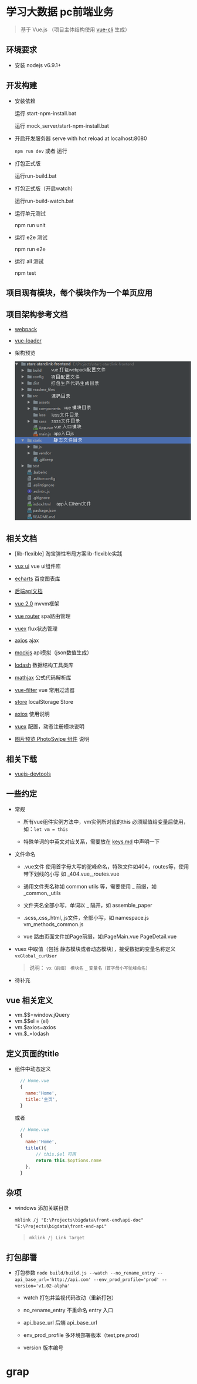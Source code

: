   # 学习大数据 pc前端业务

> 基于 Vue.js （项目主体结构使用 [vue-cli](https://github.com/vuejs/vue-cli) 生成）

## 环境要求

- 安装 nodejs v6.9.1+

## 开发构建

- 安装依赖
  
    运行 start-npm-install.bat
    
    运行 mock_server/start-npm-install.bat

- 开启开发服务器 serve with hot reload at localhost:8080
  
    `npm run dev` 或者 运行 

- 打包正式版
  
    运行run-build.bat
  
- 打包正式版（开启watch）
  
    运行run-build-watch.bat

- 运行单元测试
  
    npm run unit

- 运行 e2e 测试
  
    npm run e2e

- 运行 all 测试
  
    npm test
	  

## 项目现有模块，每个模块作为一个单页应用


  
  

  
## 项目架构参考文档

- [webpack](http://vuejs-templates.github.io/webpack/)

- [vue-loader](http://vuejs.github.io/vue-loader)


- 架构预览

    ![](readme_files/images/structure.png)

## 相关文档
- [lib-flexible] 淘宝弹性布局方案lib-flexible实践

- [vux ui](https://vux.li) vue ui组件库

- [echarts](http://echarts.baidu.com/examples.html) 百度图表库

- [后端api文档](http://gitlab.pre.starclink.com/bigdata/front-end-api) 
  
- [vue 2.0](https://cn.vuejs.org/v2/guide/) mvvm框架

- [vue router](https://router.vuejs.org/zh-cn/) spa路由管理

- [vuex](https://vuex.vuejs.org/zh-cn/) flux状态管理
  
- [axios](https://www.awesomes.cn/repo/mzabriskie/axios) ajax

- [mockjs](https://github.com/nuysoft/Mock/wiki/Syntax-Specification) api模拟（json数值生成）
 
- [lodash](https://lodash.com/docs/) 数据结构工具类库

- [mathjax](https://www.mathjax.org/) 公式代码解析库

- [vue-filter](https://github.com/wy-ei/vue-filter#date) vue 常用过滤器

- [store](https://www.npmjs.com/package/store) localStorage Store


- [axios](readme_files/axios.md) 使用说明
- [vuex](readme_files/vuex.md) 配置，动态注册模块说明
- [图片预览 PhotoSwipe 组件](readme_files/preview.md) 说明

## 相关下载
  - [vuejs-devtools](https://chrome.google.com/webstore/detail/vuejs-devtools/nhdogjmejiglipccpnnnanhbledajbpd)

## 一些约定

  - 常规
  
    - 所有vue组件实例方法中，vm实例所对应的this 必须赋值给变量后使用，如：`let vm = this` 
  
    - 特殊单词的中英文对应关系，需要放在 [keys.md](keys.md) 中声明一下
    
  - 文件命名
  
    - .vue文件 使用首字母大写的驼峰命名，特殊文件如404，routes等，使用带下划线的小写 如 _404.vue,_routes.vue
    
    - 通用文件夹名称如 common utils 等，需要使用 _ 前缀，如 _common,_utils
    
    - 文件夹名全部小写，单词以 _ 隔开，如 assemble_paper
    
    - .scss,.css,.html,.js文件，全部小写，如 namespace.js vm_methods_common.js
    
    - vue 路由页面文件加Page前缀，如:PageMain.vue PageDetail.vue

  - vuex 中取值（包括 静态模块或者动态模块），接受数据的变量名称定义
      `vxGlobal_curUser`
      > 说明： `vx（前缀）` `模块名` `_` `变量名（首字母小写驼峰命名）`
      
  - 待补充

## vue 相关定义

- vm.$$=window.jQuery
- vm.$$el = $($el)
- vm.$axios=axios
- vm.$_=lodash

## 定义页面的title


- 组件中动态定义

  ```javascript
    // Home.vue
    {
      name:'Home',
      title:'主页',
    } 
  ```
  
  或者
  
  ```javascript
    // Home.vue
    {
      name:'Home',
      title(){
          // this.$el 可用
          return this.$options.name
      },
    } 
  ```

## 杂项

- windows 添加关联目录

    `mklink /j "E:\Projects\bigdata\front-end\api-doc" "E:\Projects\bigdata\front-end-api"`
  
    > `mklink /j Link Target`


## 打包部署

- 打包参数 ` node build/build.js --watch --no_rename_entry --api_base_url='http://api.com' --env_prod_profile='prod' --version='v1.02-alpha' `

  - watch 打包并监视代码改动（重新打包）
  - no_rename_entry 不重命名 entry 入口
  
      
  - api_base_url 后端 api_base_url
  - env_prod_profile 多环境部署版本（test,pre,prod）
  - version 版本编号

# grap
